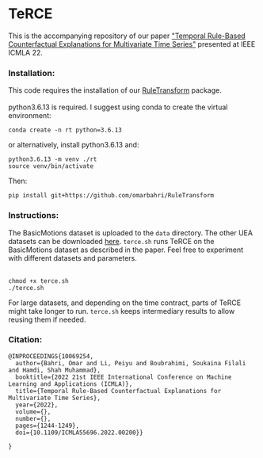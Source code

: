# TeRCE
This is the accompanying repository of our paper ["Temporal Rule-Based Counterfactual Explanations for Multivariate Time Series"](https://ieeexplore.ieee.org/abstract/document/10069254) presented at IEEE ICMLA 22.

### Installation: <br />
This code requires the installation of our [RuleTransform](https://github.com/omarbahri/RuleTransform) package.<br /><br />
python3.6.13 is required. I suggest using conda to create the virtual environment:
```
conda create -n rt python=3.6.13
```
or alternatively, install python3.6.13 and: <br />
```
python3.6.13 -m venv ./rt
source venv/bin/activate
```
Then:<br />
```
pip install git+https://github.com/omarbahri/RuleTransform
```
### Instructions: <br />
The BasicMotions dataset is uploaded to the `data` directory. The other UEA datasets can be downloaded [here](https://timeseriesclassification.com/dataset.php).
`terce.sh` runs TeRCE on the BasicMotions dataset as described in the paper. Feel free to experiment with different datasets and parameters.<br /><br />
```
chmod +x terce.sh
./terce.sh
```
For large datasets, and depending on the time contract, parts of TeRCE might take longer to run. `terce.sh` keeps intermediary results to allow reusing them if needed.
### Citation: <br />
```
@INPROCEEDINGS{10069254,
  author={Bahri, Omar and Li, Peiyu and Boubrahimi, Soukaina Filali and Hamdi, Shah Muhammad},
  booktitle={2022 21st IEEE International Conference on Machine Learning and Applications (ICMLA)}, 
  title={Temporal Rule-Based Counterfactual Explanations for Multivariate Time Series}, 
  year={2022},
  volume={},
  number={},
  pages={1244-1249},
  doi={10.1109/ICMLA55696.2022.00200}}

}
```
